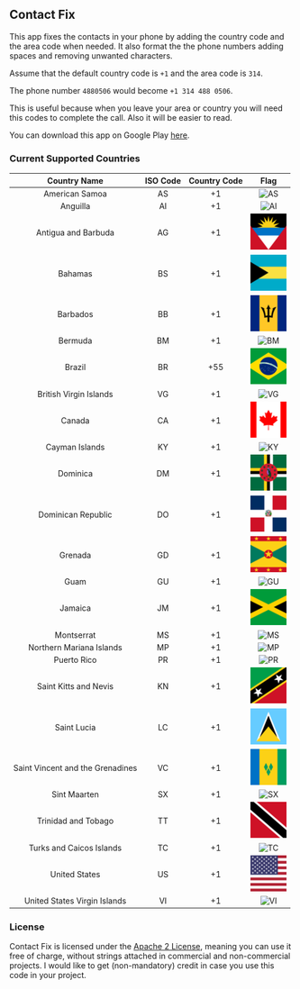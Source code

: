 ## Contact Fix

This app fixes the contacts in your phone by adding the country code and
the area code when needed. It also format the the phone numbers adding
spaces and removing unwanted characters.

Assume that the default country code is `+1` and the area code is `314`.

The phone number `4880506` would become `+1 314 488 0506`.

This is useful because when you leave your area or country you will need
this codes to complete the call. Also it will be easier to read.

You can download this app on Google Play
[here](https://play.google.com/store/apps/details?id=com.gmail.vpjardimdev.contatctsfix).


### Current Supported Countries

| Country Name  | ISO Code | Country Code | Flag |
|:-------------:|:--------:|:------------:|:----:|
| American Samoa                   | AS | +1 | ![AS](app/src/main/res/drawable/flag_as.png) |
| Anguilla                         | AI | +1 | ![AI](app/src/main/res/drawable/flag_ai.png) |
| Antigua and Barbuda              | AG | +1 | ![AG](app/src/main/res/drawable/flag_ag.png) |
| Bahamas                          | BS | +1 | ![BS](app/src/main/res/drawable/flag_bs.png) |
| Barbados                         | BB | +1 | ![BB](app/src/main/res/drawable/flag_bb.png) |
| Bermuda                          | BM | +1 | ![BM](app/src/main/res/drawable/flag_bm.png) |
| Brazil                           | BR | +55 | ![BR](app/src/main/res/drawable/flag_br.png) |
| British Virgin Islands           | VG | +1 | ![VG](app/src/main/res/drawable/flag_vg.png) |
| Canada                           | CA | +1 | ![CA](app/src/main/res/drawable/flag_ca.png) |
| Cayman Islands                   | KY | +1 | ![KY](app/src/main/res/drawable/flag_ky.png) |
| Dominica                         | DM | +1 | ![DM](app/src/main/res/drawable/flag_dm.png) |
| Dominican Republic               | DO | +1 | ![DO](app/src/main/res/drawable/flag_do.png) |
| Grenada                          | GD | +1 | ![GD](app/src/main/res/drawable/flag_gd.png) |
| Guam                             | GU | +1 | ![GU](app/src/main/res/drawable/flag_gu.png) |
| Jamaica                          | JM | +1 | ![JM](app/src/main/res/drawable/flag_jm.png) |
| Montserrat                       | MS | +1 | ![MS](app/src/main/res/drawable/flag_ms.png) |
| Northern Mariana Islands         | MP | +1 | ![MP](app/src/main/res/drawable/flag_mp.png) |
| Puerto Rico                      | PR | +1 | ![PR](app/src/main/res/drawable/flag_pr.png) |
| Saint Kitts and Nevis            | KN | +1 | ![KN](app/src/main/res/drawable/flag_kn.png) |
| Saint Lucia                      | LC | +1 | ![LC](app/src/main/res/drawable/flag_lc.png) |
| Saint Vincent and the Grenadines | VC | +1 | ![VC](app/src/main/res/drawable/flag_vc.png) |
| Sint Maarten                     | SX | +1 | ![SX](app/src/main/res/drawable/flag_sx.png) |
| Trinidad and Tobago              | TT | +1 | ![TT](app/src/main/res/drawable/flag_tt.png) |
| Turks and Caicos Islands         | TC | +1 | ![TC](app/src/main/res/drawable/flag_tc.png) |
| United States                    | US | +1 | ![US](app/src/main/res/drawable/flag_us.png) |
| United States Virgin Islands     | VI | +1 | ![VI](app/src/main/res/drawable/flag_vi.png) |

### License
Contact Fix is licensed under the
[Apache 2 License](http://www.apache.org/licenses/LICENSE-2.0.html),
meaning you can use it free of charge, without strings attached in
commercial and non-commercial projects. I would like to get
(non-mandatory) credit in case you use this code in your project.